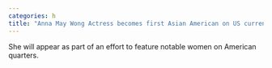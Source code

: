 ```yaml
---
categories: h
title: "Anna May Wong Actress becomes first Asian American on US currency"
---
```

She will appear as part of an effort to feature notable women on American quarters.